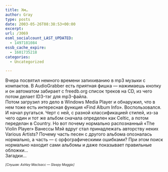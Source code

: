 ```yaml
---
title: Хм…
author: Gray
type: posts
date: 2003-05-26T08:38:53+00:00
excerpt:
url: /3069
esml_socialcount_LAST_UPDATED:
  - 1497181084
essb_cache_expire:
  - 1601735218
categories:
  - Uncategorized

---
```








Вчера посвятил немного времени запихиванию в mp3 музыки с компактов. В AudioGrabber есть приятная фишка &#8212; нажимаешь кнопку и он автоматом забирает с freedb.org список треков на CD, из чего потом делает ID3-тэг для mp3-файла.  
Потом загрузил это дело в Windows Media Player и обнаружил, что в нем тоже есть интересная функция &#171;Find Album Info&#187;. Воспользовался. И начал ругаться. Черт с ней, с разной классификацией стилей, из-за чего один и тот же альбом сначала определен как Celtic, а потом переделан в Country. Но вот почему нормально распознанный &#171;The Violin Player&#187; Ванессы Мэй вдруг стал принадлежать авторству неких Various Artists? Почему часть песен с другого альбома опозналась нормально, а часть &#8212; с орфографическими ошибками? При этом поиск нормально находит сами альбомы и даже показывает правильные обложки&#8230;  
Загадки&#8230;

_<font size="1">[Слушая: Ashley MacIsacc &#8212; Sleepy Maggie]</font>_